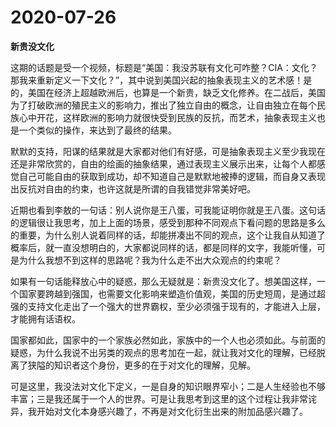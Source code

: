 # 2020-07-26

**新贵没文化**

这期的话题是受一个视频，标题是“美国：我没苏联有文化可咋整？CIA：文化？那我来重新定义一下文化？”，其中说到美国兴起的抽象表现主义的艺术感！是的，美国在经济上超越欧洲后，也算是一个新贵，缺乏文化修养。在二战后，美国为了打破欧洲的殖民主义的影响力，推出了独立自由的概念，让自由独立在每个民族心中开花，这样欧洲的影响力就很快受到民族的反抗，而艺术，抽象表现主义也是一个类似的操作，来达到了最终的结果。

默默的支持，阳谋的结果就是大家都对他们有好感，可是抽象表现主义至少我现在还是非常欣赏的，自由的绘画的抽象结果，通过表现主义展示出来，让每个人都感觉自己可能自由的获取到成功，却不知道自己是默默地被捧的逻辑，而自身又表现出反抗对自由的约束，也许这就是所谓的自我错觉非常美好吧。

近期也看到李敖的一句话：别人说你是王八蛋，可我能证明你就是王八蛋。这句话的逻辑很让我思考，加上上面的场景，感受到那种不同观点下看问题的思路是多么的重要，为什么别人说着同样的话，却能拼凑出不同的观点，这个让我自从知道了概率后，就一直没想明白的，大家都说同样的话，都是同样的文字，我能听懂，可是为什么我想不到这样的思路呢？我为什么走不出大众观点的约束呢？

如果有一句话能释放心中的疑惑，那么无疑就是：新贵没文化了。想美国这样，一个国家要跨越到强国，也需要文化影响来塑造价值观，美国的历史短周，是通过超强的支持文化走出了一个强大的世界霸权，至少必须强于现有的，才能进入上层，才能拥有话语权。

国家都如此，国家中的一个家族必然如此，家族中的一个人也必须如此。与前面的疑惑，为什么我说不出另类的观点的思考加在一起，就让我对文化的理解，已经脱离了狭隘的知识者这个身份，更多的在于对文化的理解，见解。

可是这里，我没法对文化下定义，一是自身的知识眼界窄小；二是人生经验也不够丰富；三是我还属于一个人的世界。可是让我思考到这里的这个过程让我非常诧异，我开始对文化本身感兴趣了，不再是对文化衍生出来的附加品感兴趣了。